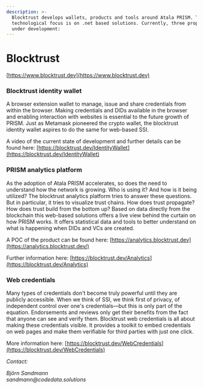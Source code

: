 ```yaml
---
description: >-
  Blocktrust develops wallets, products and tools around Atala PRISM. The
  technological focus is on .net based solutions. Currently, three proposals are
  under development:
---
```


# Blocktrust

[https://www.blocktrust.dev](https://www.blocktrust.dev)

### Blocktrust identity wallet

A browser extension wallet to manage, issue and share credentials from within the browser. Making credentials and DIDs available in the browser and enabling interaction with websites is essential to the future growth of PRISM. Just as Metamask pioneered the crypto wallet, the blocktrust identity wallet aspires to do the same for web-based SSI.

A video of the current state of development and further details can be found here: [https://blocktrust.dev/IdentityWallet](https://blocktrust.dev/IdentityWallet)

### PRISM analytics platform

As the adoption of Atala PRISM accelerates, so does the need to understand how the network is growing. Who is using it? And how is it being utilized? The blocktrust analytics platform tries to answer these questions. But in particular, it tries to visualize trust chains. How does trust propagate? How does trust build from the bottom up? Based on data directly from the blockchain this web-based solutions offers a live view behind the curtain on how PRISM works. It offers statistical data and tools to better understand on what is happening when DIDs and VCs are created.

A POC of the product can be found here: [https://analytics.blocktrust.dev](https://analytics.blocktrust.dev/)

Further information here: [https://blocktrust.dev/Analytics](https://blocktrust.dev/Analytics)

### Web credentials

Many types of credentials don't become truly powerful until they are publicly accessible. When we think of SSI, we think first of privacy, of independent control over one's credentials—but this is only part of the equation. Endorsements and reviews only get their benefits from the fact that anyone can see and verify them. Blocktrust web credentials is all about making these credentials visible. It provides a toolkit to embed credentials on web pages and make them verifiable for third parties with just one click.

More information here: [https://blocktrust.dev/WebCredentials](https://blocktrust.dev/WebCredentials)



_Contact:_

_Björn Sandmann_\
_sandmann@codedata.solutions_

